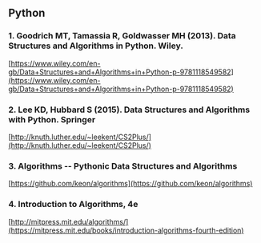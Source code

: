 ## Python

### 1. Goodrich MT, Tamassia R, Goldwasser MH (2013). Data Structures and Algorithms in Python. Wiley.

[https://www.wiley.com/en-gb/Data+Structures+and+Algorithms+in+Python-p-9781118549582](https://www.wiley.com/en-gb/Data+Structures+and+Algorithms+in+Python-p-9781118549582)

### 2. Lee KD, Hubbard S (2015). Data Structures and Algorithms with Python. Springer

[http://knuth.luther.edu/~leekent/CS2Plus/](http://knuth.luther.edu/~leekent/CS2Plus/)

### 3. Algorithms -- Pythonic Data Structures and Algorithms

[https://github.com/keon/algorithms](https://github.com/keon/algorithms)

### 4. Introduction to Algorithms, 4e

[http://mitpress.mit.edu/algorithms/](https://mitpress.mit.edu/books/introduction-algorithms-fourth-edition)
